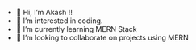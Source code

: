 - 👋 Hi, I’m Akash !!
- 👀 I’m interested in coding.
- 🌱 I’m currently learning MERN Stack
- 💞️ I’m looking to collaborate on projects using MERN

<!---
akashgupta-git/akashgupta-git is a ✨ special ✨ repository because its `README.md` (this file) appears on your GitHub profile.
You can click the Preview link to take a look at your changes.
--->
